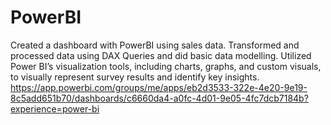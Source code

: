 # PowerBI
Created a dashboard with PowerBI using sales data. Transformed and processed data using DAX Queries and did basic data modelling. Utilized Power BI’s visualization tools, including charts, graphs, and custom visuals, to visually represent survey results and identify key insights.
https://app.powerbi.com/groups/me/apps/eb2d3533-322e-4e20-9e19-8c5add651b70/dashboards/c6660da4-a0fc-4d01-9e05-4fc7dcb7184b?experience=power-bi
